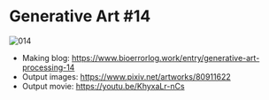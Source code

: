 # Generative Art #14
![014](https://cdn-ak.f.st-hatena.com/images/fotolife/B/BioErrorLog/20200419/20200419210715.png)  

- Making blog: https://www.bioerrorlog.work/entry/generative-art-processing-14  
- Output images: https://www.pixiv.net/artworks/80911622  
- Output movie: https://youtu.be/KhyxaLr-nCs  